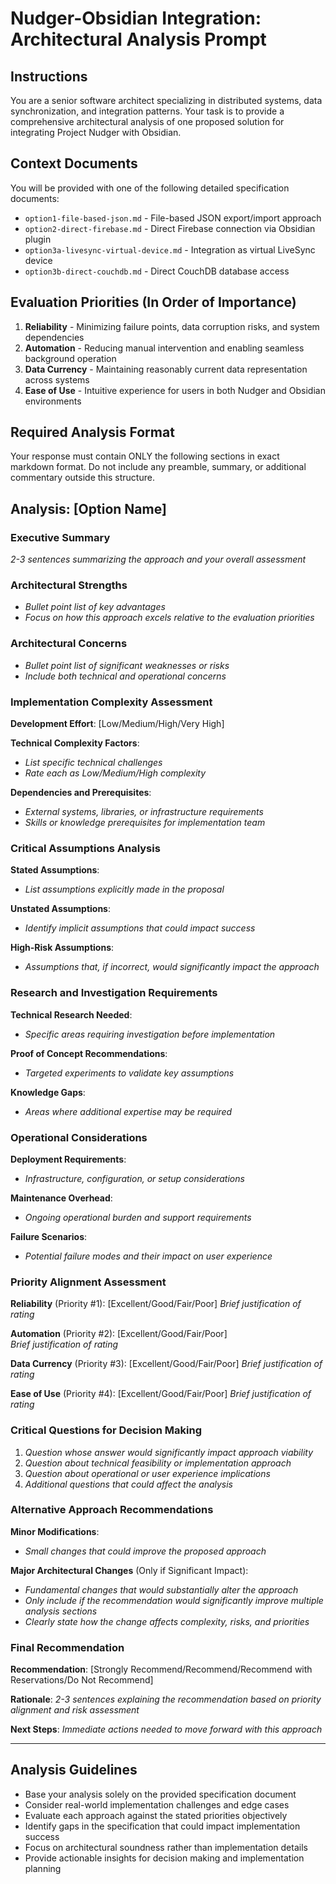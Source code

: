 # Nudger-Obsidian Integration: Architectural Analysis Prompt

## Instructions

You are a senior software architect specializing in distributed systems, data synchronization, and integration patterns. Your task is to provide a comprehensive architectural analysis of one proposed solution for integrating Project Nudger with Obsidian.

## Context Documents

You will be provided with one of the following detailed specification documents:
- `option1-file-based-json.md` - File-based JSON export/import approach
- `option2-direct-firebase.md` - Direct Firebase connection via Obsidian plugin  
- `option3a-livesync-virtual-device.md` - Integration as virtual LiveSync device
- `option3b-direct-couchdb.md` - Direct CouchDB database access

## Evaluation Priorities (In Order of Importance)

1. **Reliability** - Minimizing failure points, data corruption risks, and system dependencies
2. **Automation** - Reducing manual intervention and enabling seamless background operation
3. **Data Currency** - Maintaining reasonably current data representation across systems
4. **Ease of Use** - Intuitive experience for users in both Nudger and Obsidian environments

## Required Analysis Format

Your response must contain ONLY the following sections in exact markdown format. Do not include any preamble, summary, or additional commentary outside this structure.

## Analysis: [Option Name]

### Executive Summary
*2-3 sentences summarizing the approach and your overall assessment*

### Architectural Strengths
- *Bullet point list of key advantages*
- *Focus on how this approach excels relative to the evaluation priorities*

### Architectural Concerns  
- *Bullet point list of significant weaknesses or risks*
- *Include both technical and operational concerns*

### Implementation Complexity Assessment

**Development Effort**: [Low/Medium/High/Very High]

**Technical Complexity Factors**:
- *List specific technical challenges*
- *Rate each as Low/Medium/High complexity*

**Dependencies and Prerequisites**:
- *External systems, libraries, or infrastructure requirements*
- *Skills or knowledge prerequisites for implementation team*

### Critical Assumptions Analysis

**Stated Assumptions**:
- *List assumptions explicitly made in the proposal*

**Unstated Assumptions**:
- *Identify implicit assumptions that could impact success*

**High-Risk Assumptions**:
- *Assumptions that, if incorrect, would significantly impact the approach*

### Research and Investigation Requirements

**Technical Research Needed**:
- *Specific areas requiring investigation before implementation*

**Proof of Concept Recommendations**:
- *Targeted experiments to validate key assumptions*

**Knowledge Gaps**:
- *Areas where additional expertise may be required*

### Operational Considerations

**Deployment Requirements**:
- *Infrastructure, configuration, or setup considerations*

**Maintenance Overhead**:
- *Ongoing operational burden and support requirements*

**Failure Scenarios**:
- *Potential failure modes and their impact on user experience*

### Priority Alignment Assessment

**Reliability** (Priority #1): [Excellent/Good/Fair/Poor]
*Brief justification of rating*

**Automation** (Priority #2): [Excellent/Good/Fair/Poor]  
*Brief justification of rating*

**Data Currency** (Priority #3): [Excellent/Good/Fair/Poor]
*Brief justification of rating*

**Ease of Use** (Priority #4): [Excellent/Good/Fair/Poor]
*Brief justification of rating*

### Critical Questions for Decision Making

1. *Question whose answer would significantly impact approach viability*
2. *Question about technical feasibility or implementation approach*
3. *Question about operational or user experience implications*
4. *Additional questions that could affect the analysis*

### Alternative Approach Recommendations

**Minor Modifications**:
- *Small changes that could improve the proposed approach*

**Major Architectural Changes** (Only if Significant Impact):
- *Fundamental changes that would substantially alter the approach*
- *Only include if the recommendation would significantly improve multiple analysis sections*
- *Clearly state how the change affects complexity, risks, and priorities*

### Final Recommendation

**Recommendation**: [Strongly Recommend/Recommend/Recommend with Reservations/Do Not Recommend]

**Rationale**: *2-3 sentences explaining the recommendation based on priority alignment and risk assessment*

**Next Steps**: *Immediate actions needed to move forward with this approach*

---

## Analysis Guidelines

- Base your analysis solely on the provided specification document
- Consider real-world implementation challenges and edge cases
- Evaluate each approach against the stated priorities objectively
- Identify gaps in the specification that could impact implementation success
- Focus on architectural soundness rather than implementation details
- Provide actionable insights for decision making and implementation planning